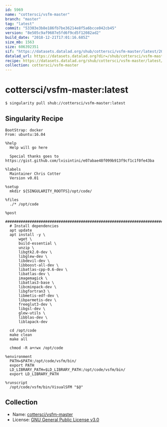 ```yaml
---
id: 5969
name: "cottersci/vsfm-master"
branch: "master"
tag: "latest"
commit: "53303e3b8e186fb7be36214e8f5a6bcce042cb45"
version: "8e505c9af9607e5fd6f9cd5f12082ad2"
build_date: "2018-12-21T17:01:16.685Z"
size_mb: 1563
size: 606392351
sif: "https://datasets.datalad.org/shub/cottersci/vsfm-master/latest/2018-12-21-53303e3b-8e505c9a/8e505c9af9607e5fd6f9cd5f12082ad2.simg"
datalad_url: https://datasets.datalad.org?dir=/shub/cottersci/vsfm-master/latest/2018-12-21-53303e3b-8e505c9a/
recipe: https://datasets.datalad.org/shub/cottersci/vsfm-master/latest/2018-12-21-53303e3b-8e505c9a/Singularity
collection: cottersci/vsfm-master
---
```


# cottersci/vsfm-master:latest

```bash
$ singularity pull shub://cottersci/vsfm-master:latest
```

## Singularity Recipe

```singularity
BootStrap: docker
From: ubuntu:16.04

%help
  Help will go here

  Special thanks goes to https://gist.github.com/lvisintini/e07abae48f099b913f9cf1c1f0fe43ba

%labels
  Maintainer Chris Cotter
  Version v0.01

%setup
  mkdir ${SINGULARITY_ROOTFS}/opt/code/

%files
  ./* /opt/code

%post
  #######################################################################################
  # Install dependencies
  apt update
  apt install -y \
      wget \
      build-essential \
      unzip \
      libgtk2.0-dev \
      libglew-dev \
      libdevil-dev \
      libboost-all-dev \
      libatlas-cpp-0.6-dev \
      libatlas-dev \
      imagemagick \
      libatlas3-base \
      libcminpack-dev \
      libgfortran3 \
      libmetis-edf-dev \
      libparmetis-dev \
      freeglut3-dev \
      libgsl-dev \
      glew-utils \
      libblas-dev \
      liblapack-dev

  cd /opt/code
  make clean
  make all

  chmod -R a+rwx /opt/code

%environment
  PATH=$PATH:/opt/code/vsfm/bin/
  export PATH
  LD_LIBRARY_PATH=$LD_LIBRARY_PATH:/opt/code/vsfm/bin/
  export LD_LIBRARY_PATH

%runscript
  /opt/code/vsfm/bin/VisualSFM "$@"
```

## Collection

 - Name: [cottersci/vsfm-master](https://github.com/cottersci/vsfm-master)
 - License: [GNU General Public License v3.0](https://api.github.com/licenses/gpl-3.0)

